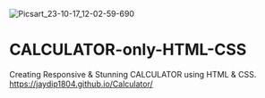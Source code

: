 ![Picsart_23-10-17_12-02-59-690](https://github.com/creatoraashu/CALCULATOR-only-HTML-CSS/assets/130897584/9a20a114-825b-4d95-b5fc-7de9c611ec00)
# CALCULATOR-only-HTML-CSS
Creating Responsive &amp; Stunning CALCULATOR using HTML &amp; CSS.
https://jaydip1804.github.io/Calculator/
